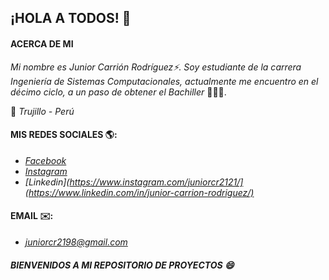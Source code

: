 ## ¡HOLA A TODOS! 👋

#### ACERCA DE MI

*Mi nombre es Junior Carrión Rodríguez⚡.
Soy estudiante de la carrera Ingeniería de Sistemas Computacionales, actualmente me encuentro en el décimo ciclo, a un paso de obtener el Bachiller* 👨🏻‍💻.

📍 *Trujillo - Perú*

#### MIS REDES SOCIALES 🌎:
- *[Facebook](https://www.facebook.com/JuniorCR21/)*
- *[Instagram](https://www.instagram.com/juniorcr2121/)*
- *[Linkedin](https://www.instagram.com/juniorcr2121/](https://www.linkedin.com/in/junior-carrion-rodriguez/)*

#### EMAIL ✉️:
- *<a href="mail:juniorcr2198@gmail.com" target="_blank">juniorcr2198@gmail.com</a>*

##### BIENVENIDOS A MI REPOSITORIO DE PROYECTOS 😄

<!--
**JuniorCr21/JuniorCr21** is a ✨ _special_ ✨ repository because its `README.md` (this file) appears on your GitHub profile.

Here are some ideas to get you started:

- 🔭 I’m currently working on ...
- 🌱 I’m currently learning ...
- 👯 I’m looking to collaborate on ...
- 🤔 I’m looking for help with ...
- 💬 Ask me about ...
- 📫 How to reach me: ...
- 😄 Pronouns: ...
- ⚡ Fun fact: ...
-->

